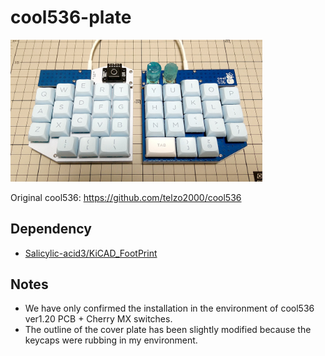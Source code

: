# cool536-plate

<img src="img/mounting-example.jpg" width="80%">

Original cool536: https://github.com/telzo2000/cool536

## Dependency
* [Salicylic-acid3/KiCAD_FootPrint](https://github.com/Salicylic-acid3/KiCAD_FootPrint)

## Notes
* We have only confirmed the installation in the environment of cool536 ver1.20 PCB + Cherry MX switches.
* The outline of the cover plate has been slightly modified because the keycaps were rubbing in my environment.